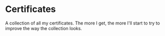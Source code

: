 # Certificates
A collection of all my certificates. The more I get, the more I'll start to try to improve the way the collection looks.
